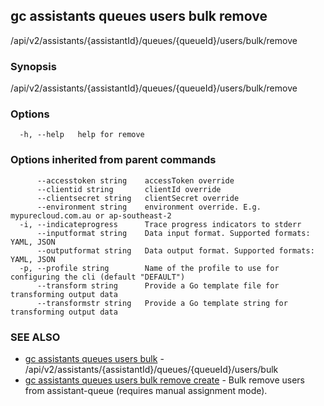 ## gc assistants queues users bulk remove

/api/v2/assistants/{assistantId}/queues/{queueId}/users/bulk/remove

### Synopsis

/api/v2/assistants/{assistantId}/queues/{queueId}/users/bulk/remove

### Options

```
  -h, --help   help for remove
```

### Options inherited from parent commands

```
      --accesstoken string    accessToken override
      --clientid string       clientId override
      --clientsecret string   clientSecret override
      --environment string    environment override. E.g. mypurecloud.com.au or ap-southeast-2
  -i, --indicateprogress      Trace progress indicators to stderr
      --inputformat string    Data input format. Supported formats: YAML, JSON
      --outputformat string   Data output format. Supported formats: YAML, JSON
  -p, --profile string        Name of the profile to use for configuring the cli (default "DEFAULT")
      --transform string      Provide a Go template file for transforming output data
      --transformstr string   Provide a Go template string for transforming output data
```

### SEE ALSO

* [gc assistants queues users bulk](gc_assistants_queues_users_bulk.html)	 - /api/v2/assistants/{assistantId}/queues/{queueId}/users/bulk
* [gc assistants queues users bulk remove create](gc_assistants_queues_users_bulk_remove_create.html)	 - Bulk remove users from assistant-queue (requires manual assignment mode).


